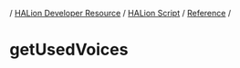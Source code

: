 / [HALion Developer Resource](../..//HALion-Developer-Resource.md) / [HALion Script](./HALion-Script.md) / [Reference](./Reference.md) /

# getUsedVoices
